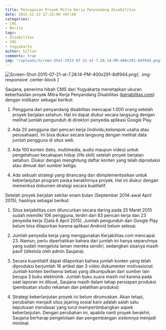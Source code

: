 ```yaml
---
title: Pencapaian Proyek Mitra Kerja Penyandang Disabilitas
date: 2015-12-22 17:33:00 +07:00
categories:
- CMS
- Berita
tags:
- disabilitas
- CMS
- Yogyakarta
author: hillun
comments: true
img: "/uploads/Screen-Shot-2015-07-21-at-7.28.14-PM-400x291-8df944.png"
---
```


![Screen-Shot-2015-07-21-at-7.28.14-PM-400x291-8df944.png](/uploads/Screen-Shot-2015-07-21-at-7.28.14-PM-400x291-8df944.png){: .img-responsive .center-block }

Saujana, penerima hibah CMS dari Yogyakarta menetapkan ukuran keberhasilan proyek Mitra Kerja Penyandang Disabilitas ([kerjabilitas.com](http://www.kerjabilitas.com/)) dengan indikator sebagai berikut:

1. Pengguna dari penyandang disabilitas mencapai 1.000 orang setelah proyek berjalan setahun. Hal ini dapat diukur secara langsung dengan melihat jumlah pengunduh di direktori penyedia aplikasi Google Play.

2. Ada 20 pengguna dari pencari kerja (individu,kelompok usaha atau perusahaan). Ini bisa diukur secara langsung dengan melihat data jumlah pengguna di situs web.

3. Ada 100 konten (teks, multimedia, audio maupun video) untuk pengetahuan kecakapan hidup (life skill) setelah proyek berjalan setahun. Diukur dengan menghitung daftar konten yang telah diproduksi atau dimuat dari sumber ketiga.

4. Ada sebuah strategi yang dirancang dan diimplementasikan untuk keberlanjutan program paska berakhirnya proyek. Hal ini diukur dengan memeriksa dokumen strategi secara kualitatif.

Setelah proyek berjalan sekitar enam bulan (September 2014-awal April 2015), hasilnya sebagai berikut:

1. Situs kerjabilitas.com diluncurkan secara daring pada 25 Maret 2015  sudah memiliki 106 pengguna, terdiri dari 83 pencari kerja dan 23 penyedia kerja (Data 6 April 2015). Jumlah pengunduh dari Google Play belum bisa dilaporkan karena aplikasi Android belum selesai.

2. Jumlah penyedia kerja yang menggunakan Kerjabilitas.com mencapai 23. Namun, perlu diperhatikan bahwa dari jumlah ini hanya separuhnya yang sudah mengelola laman mereka sendiri, sedangkan sisanya masih pasif (dikelola oleh admin Saujana).

3. Secara kuantitatif dapat dilaporkan bahwa jumlah konten yang telah diproduksi berjumlah 16 artikel dan 3 video dokumenter motivasional. Jumlah konten berlisensi bebas yang dikumpulkan dari sumber lain berupa 3 buku elektronik. Jumlah buku suara masih nol karena pada saat laporan ini dibuat, Saujana masih dalam tahap persiapan produksi (pembuatan studio rekaman dan pelatihan produksi)

4. Strategi keberlanjutan proyek ini belum dirumuskan. Akan tetapi, perubahan menjadi situs jejaring sosial karir adalah salah satu keputusan mendasar yang  turut mempertimbangkan aspek keberlanjutan. Dengan perubahan ini, apabila nanti proyek berakhir, Saujana berharap pengelolaan dan pengembangan sistemnya menjadi minimal.